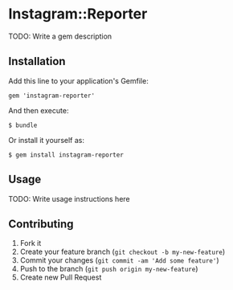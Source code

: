 # Instagram::Reporter

TODO: Write a gem description

## Installation

Add this line to your application's Gemfile:

    gem 'instagram-reporter'

And then execute:

    $ bundle

Or install it yourself as:

    $ gem install instagram-reporter

## Usage

TODO: Write usage instructions here

## Contributing

1. Fork it
2. Create your feature branch (`git checkout -b my-new-feature`)
3. Commit your changes (`git commit -am 'Add some feature'`)
4. Push to the branch (`git push origin my-new-feature`)
5. Create new Pull Request
